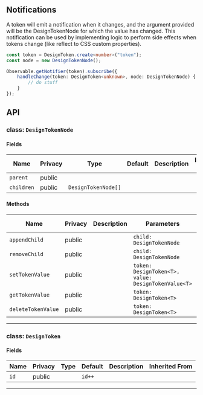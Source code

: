 ## Notifications
A token will emit a notification when it changes, and the argument provided will be the DesignTokenNode for which the value has changed. This notification can be used by implementing logic to perform side effects when tokens change (like reflect to CSS custom properties).

```ts
const token = DesignToken.create<number>("token");
const node = new DesignTokenNode();

Observable.getNotifier(token).subscribe({
    handleChange(token: DesignToken<unknown>, node: DesignTokenNode) {
        // do stuff
    }
});
```

## API



### class: `DesignTokenNode`

#### Fields

| Name       | Privacy | Type                | Default | Description | Inherited From |
| ---------- | ------- | ------------------- | ------- | ----------- | -------------- |
| `parent`   | public  |                     |         |             |                |
| `children` | public  | `DesignTokenNode[]` |         |             |                |

#### Methods

| Name               | Privacy | Description | Parameters                                          | Return                      | Inherited From |
| ------------------ | ------- | ----------- | --------------------------------------------------- | --------------------------- | -------------- |
| `appendChild`      | public  |             | `child: DesignTokenNode`                            |                             |                |
| `removeChild`      | public  |             | `child: DesignTokenNode`                            |                             |                |
| `setTokenValue`    | public  |             | `token: DesignToken<T>, value: DesignTokenValue<T>` |                             |                |
| `getTokenValue`    | public  |             | `token: DesignToken<T>`                             | `StaticDesignTokenValue<T>` |                |
| `deleteTokenValue` | public  |             | `token: DesignToken<T>`                             | `void`                      |                |

<hr/>



### class: `DesignToken`

#### Fields

| Name | Privacy | Type | Default | Description | Inherited From |
| ---- | ------- | ---- | ------- | ----------- | -------------- |
| `id` | public  |      | `id++`  |             |                |

<hr/>




